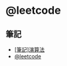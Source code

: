 # @leetcode

## 筆記

- [[筆記]演算法](./docs?folder=@pattern&file=[筆記]演算法)
- [@leetcode](./docs?folder=@leetcode&file=README)
